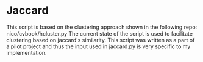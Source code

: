 # Jaccard
This script is based on the clustering approach shown in the following repo: nico/cvbook/hcluster.py
The current state of the script is used to facilitate clustering based on jaccard's similarity. This script was written as a part of a  pilot project and thus the input used in jaccard.py is very specific to my implementation. 
